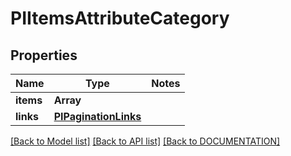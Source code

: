 # PIItemsAttributeCategory

## Properties
Name | Type | Notes
------------ | ------------- | -------------
**items** | **Array<PIAttributeCategory>**
**links** | **[**PIPaginationLinks**](../models/PIPaginationLinks.md)**

[[Back to Model list]](../../DOCUMENTATION.md#documentation-for-models) [[Back to API list]](../../DOCUMENTATION.md#documentation-for-api-endpoints) [[Back to DOCUMENTATION]](../../DOCUMENTATION.md)
